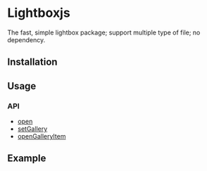 # Lightboxjs
The fast, simple lightbox package; support multiple type of file; no dependency.
## Installation

## Usage
### API
* [open](###open)
* [setGallery](###setGallery)
* [openGalleryItem](###openGalleryItem)
## Example